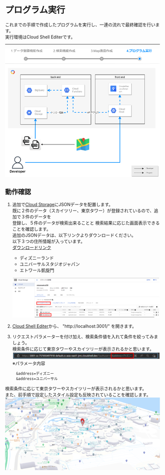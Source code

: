 # プログラム実行  
これまでの手順で作成したプログラムを実行し、一連の流れで最終確認を行います。  
実行環境はCloud Shell Editerです。  

----
 
![](img/mirameetvol30.drawio_4.png) 
  
## 動作確認
1. 追加で[Cloud Storage](https://console.cloud.google.com/storage/browser)にJSONデータを配置します。  
既に２件のデータ（スカイツリー、東京タワー）が登録されているので、追加で３件のデータを  
登録し、５件のデータが検索出来ることと  検索結果に応じた画面表示できることを確認します。  
追加のJSONデータは、以下リンクよりダウンロードください。   
以下３つの住所情報が入っています。  
[ダウンロードリンク](https://drive.google.com/file/d/1X8QXCKnN_sWgWR83a_F7JPSo9FXAedN6/view?usp=sharing)    
   - ディズニーランド
   - ユニバーサルスタジオジャパン
   - エトワール凱旋門

    ![](img/section5-1.png)   

1. [Cloud Shell Editer](https://console.cloud.google.com/cloudshelleditor)から、 "http://localhost:3001/" を開きます。  


2. リクエストパラメーターを付け加え、検索条件値を入れて条件を絞ってみましょう。  
検索条件に応じて東京タワーやスカイツリーが表示されるかと思います。  
    ![](img/section5-3.png)   
※パラメータ内容
    ```
    　&address=ディズニー
    　&address=ユニバーサル
    ```  
検索条件に応じて東京タワーやスカイツリーが表示されるかと思います。  
また、前手順で設定したスタイル設定も反映されていることを確認します。  
    ![](img/section5-2.png)   
